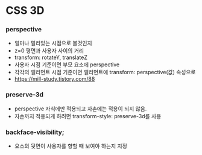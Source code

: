 # CSS 3D

### perspective

- 얼마나 멀리있는 시점으로 볼것인지
- z=0 평면과 사용자 사이의 거리
- transform: rotateY, translateZ
- 사용자 시점 기준이면 부모 요소에 perspective
- 각각의 엘리먼트 시점 기준이면 엘리먼트에 transform: perspective(값) 속성으로
- https://mill-study.tistory.com/88

### preserve-3d

- perspective 자식에만 적용되고 자손에는 적용이 되지 않음.
- 자손까지 적용되게 하려면 transform-style: preserve-3d를 사용

### backface-visibility;

- 요소의 뒷면이 사용자를 향할 때 보여야 하는지 지정
